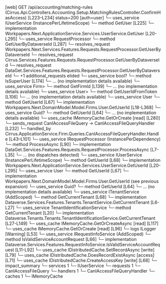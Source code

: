[web] GET /api/accounting/matching-rules  (Cirrus.Api.Controllers.Accounting.Setup.MatchingRulesController.ConfirmHasAccess)  [L223–L234] status=200 [auth=user]
  └─ uses_service IUserService (InstancePerLifetimeScope)
    └─ method GetUser [L225]
      └─ implementation Workpapers.Next.ApplicationService.Services.UserService.GetUser [L20-L295]
        └─ uses_service RequestProcessor
          └─ method GetUserByDataverseId [L287]
            └─ resolves_request Workpapers.Next.Services.Features.Requests.RequestProcessor.GetUserByDataverseId
            └─ resolves_request Cirrus.Services.Features.Requests.RequestProcessor.GetUserByDataverseId
            └─ resolves_request DataGet.Services.Features.Requests.RequestProcessor.GetUserByDataverseId
            └─ +1 additional_requests elided
        └─ uses_service bool?
          └─ method IsSuperUser [L174]
            └─ ... (no implementation details available)
        └─ uses_service Firm>
          └─ method GetFirmId [L139]
            └─ ... (no implementation details available)
        └─ uses_service User>
          └─ method GetUserIdFromToken [L106]
            └─ ... (no implementation details available)
        └─ uses_service User
          └─ method GetUserId [L67]
            └─ implementation Workpapers.Next.DomainModel.Model.Firms.User.GetUserId [L18-L368]
        └─ uses_service Guid?
          └─ method GetUserId [L64]
            └─ ... (no implementation details available)
        └─ uses_cache IMemoryCache.GetOrCreate [read] [L280]
  └─ sends_request CanIAccessFileQuery -> CanIAccessFileQueryHandler [L232]
    └─ handled_by Cirrus.ApplicationService.Firm.Queries.CanIAccessFileQueryHandler.Handle [L43–L101]
      └─ uses_service IRequestProcessor (InstancePerDependency)
        └─ method ProcessAsync [L90]
          └─ implementation DataGet.Services.Features.Requests.RequestProcessor.ProcessAsync [L7-L35]
            └─ ... (no dispatches detected)
      └─ uses_service IUserService (InstancePerLifetimeScope)
        └─ method GetUserId [L68]
          └─ implementation Workpapers.Next.ApplicationService.Services.UserService.GetUserId [L20-L295]
            └─ uses_service User
              └─ method GetUserId [L67]
                └─ implementation Workpapers.Next.DomainModel.Model.Firms.User.GetUserId (see previous expansion)
            └─ uses_service Guid?
              └─ method GetUserId [L64]
                └─ ... (no implementation details available)
      └─ uses_service ITenantService (AddScoped)
        └─ method GetCurrentTenant [L68]
          └─ implementation Dataverse.Services.Features.Tenants.TenantService.GetCurrentTenant [L6-L27]
            └─ uses_service TenantIdentificationService
              └─ method GetCurrentTenant [L20]
                └─ implementation Dataverse.Tenants.Tenants.TenantIdentificationService.GetCurrentTenant [L27-L149]
                  └─ uses_cache IMemoryCache.GetOrCreateAsync [read] [L117]
                  └─ uses_cache IMemoryCache.GetOrCreate [read] [L96]
                  └─ logs ILogger<ITenantIdentificationService> [Warning] [L53]
      └─ uses_service IRequestInfoService (AddScoped)
        └─ method IsValidServiceAccountRequest [L66]
          └─ implementation Dataverse.Services.Features.RequestInfoService.IsValidServiceAccountRequest [L11-L92]
      └─ uses_cache IDistributedCache.SetRecordAsync [write] [L79]
      └─ uses_cache IDistributedCache.DoesRecordExistAsync [access] [L71]
      └─ uses_cache IDistributedCache.CreateAccessKey [write] [L68]
  └─ impact_summary
    └─ services 1
      └─ IUserService
    └─ requests 1
      └─ CanIAccessFileQuery
    └─ handlers 1
      └─ CanIAccessFileQueryHandler
    └─ caches 1
      └─ IMemoryCache

